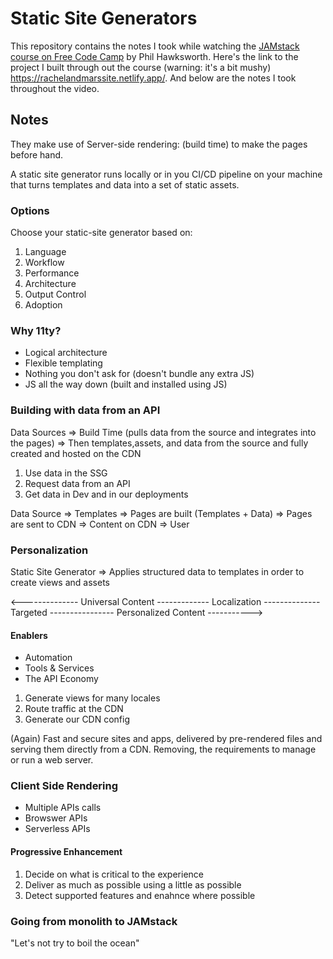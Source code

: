 # Static Site Generators

This repository contains the notes I took while watching the [JAMstack course on Free Code Camp](https://youtu.be/A_l0qrPUJds) by Phil Hawksworth. Here's the link to the project I built through out the course (warning: it's a bit mushy) https://rachelandmarssite.netlify.app/. And below are the notes I took throughout the video.

## Notes
They make use of Server-side rendering: (build time) to make the pages before hand.

A static site generator runs locally or in you CI/CD pipeline on your machine that turns templates and data into a set of static assets.


### Options

Choose your static-site generator based on:

1. Language
2. Workflow
3. Performance
4. Architecture
5. Output Control
6. Adoption

### Why 11ty?

* Logical architecture
* Flexible templating
* Nothing you don't ask for (doesn't bundle any extra JS)
* JS all the way down (built and installed using JS)


### Building with data from an API

Data Sources => Build Time (pulls data from the source and integrates into the pages) => Then templates,assets, and data from the source and fully created and hosted on the CDN

1. Use data in the SSG
2. Request data from an API
3. Get data in Dev and in our deployments

Data Source => Templates => Pages are built (Templates + Data) => Pages are sent to CDN => Content on CDN => User

### Personalization

Static Site Generator => Applies structured data to templates in order to create views and assets

<-------------- Universal Content ------------- Localization -------------- Targeted 
---------------- Personalized Content ----------->

#### Enablers

* Automation
* Tools & Services
* The API Economy

1. Generate views for many locales
2. Route traffic at the CDN
3. Generate our CDN config


(Again) Fast and secure sites and apps, delivered by pre-rendered files and serving them directly from a CDN. Removing, the requirements to manage or run a web server.


### Client Side Rendering

* Multiple APIs calls
* Browswer APIs
* Serverless APIs

#### Progressive Enhancement

1. Decide on what is critical to the experience
2. Deliver as much as possible using a little as possible
3. Detect supported features and enahnce where possible

### Going from monolith to JAMstack

"Let's not try to boil the ocean"
